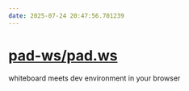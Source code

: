 ```yaml
---
date: 2025-07-24 20:47:56.701239
---
```


# [pad-ws/pad.ws](https://github.com/pad-ws/pad.ws)

whiteboard meets dev environment in your browser